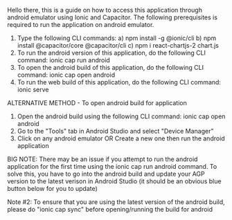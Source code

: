Hello there, this is a guide on how to access this application through android emulator using Ionic and Capacitor. The following prerequisites is required to run the application on android emulator.

1. Type the following CLI commands:
   a) npm install -g @ionic/cli
   b) npm install @capacitor/core @capacitor/cli
   c) npm i react-chartjs-2 chart.js
2. To run the android version of this application, do the following CLI command: ionic cap run android
3. To open the android build of this application, do the following CLI command: ionic cap open android
4. To run the web build of this application, do the following CLI command: ionic serve

ALTERNATIVE METHOD - To open android build for application
1. Open the android build using the following CLI command: ionic cap open android
2. Go to the "Tools" tab in Android Studio and select "Device Manager"
3. Click on any android emulator OR Create a new one then run the android application

BIG NOTE: There may be an issue if you attempt to run the android application for the first time using the ionic cap run android command. To solve this, you have to go into the android build and update your AGP version to the latest verison in Android Studio (it should be an obvious blue button below for you to update)

Note #2: To ensure that you are using the latest version of the android build, please do "ionic cap sync" before opening/running the build for android
